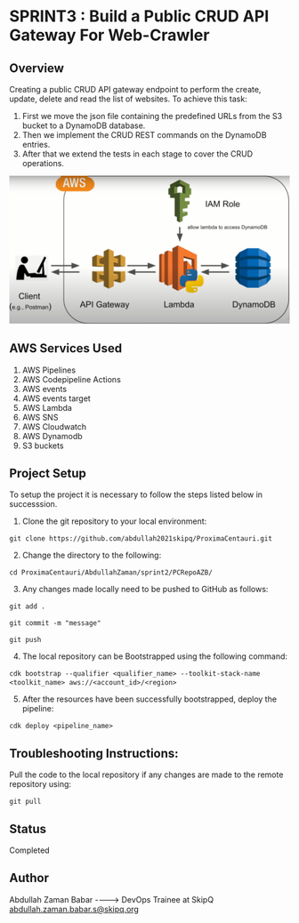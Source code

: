 # SPRINT3 : Build a Public CRUD API Gateway For Web-Crawler
## Overview
Creating a public CRUD API gateway endpoint to perform the create, update, delete and read the list of websites. To achieve this task: 
1. First we move the json file containing the predefined URLs from the S3 bucket to a DynamoDB database. 
2. Then we implement the CRUD REST commands on the DynamoDB entries.
3. After that we extend the tests in each stage to cover the CRUD operations.
<p align="center">
  <img src="https://github.com/abdullah2021skipq/ProximaCentauri/blob/main/AbdullahZaman/image.png" />
</p>

## AWS Services Used
1. AWS Pipelines
2. AWS Codepipeline Actions
3. AWS events
4. AWS events target
5. AWS Lambda
6. AWS SNS
7. AWS Cloudwatch
8. AWS Dynamodb
9. S3 buckets

## Project Setup
To setup the project it is necessary to follow the steps listed below in successsion.
1. Clone the git repository to your local environment:
```
git clone https://github.com/abdullah2021skipq/ProximaCentauri.git
```
2. Change the directory to the following:
```
cd ProximaCentauri/AbdullahZaman/sprint2/PCRepoAZB/
```
3. Any changes made locally need to be pushed to GitHub as follows:
```
git add .
```
```
git commit -m "message"
```
```
git push
```
4. The local repository can be Bootstrapped using the following command:
```
cdk bootstrap --qualifier <qualifier_name> --toolkit-stack-name <toolkit_name> aws://<account_id>/<region>
```
5. After the resources have been successfully bootstrapped, deploy the pipeline:
```
cdk deploy <pipeline_name>
```

## Troubleshooting Instructions:
Pull the code to the local repository if any changes are made to the remote repository using:
```
git pull
```

## Status
Completed

## Author
Abdullah Zaman Babar  ----> DevOps Trainee at SkipQ     <abdullah.zaman.babar.s@skipq.org>
